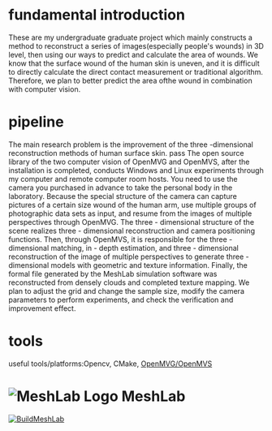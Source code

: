 # fundamental introduction
These are my undergraduate graduate project which mainly constructs a method to reconstruct a series of images(especially people's wounds) in 3D level, then using our ways to predict and calculate the area of wounds. We know that the surface wound of the human skin is uneven, and it is difficult to directly calculate the direct contact measurement or traditional algorithm. Therefore, we plan to better predict the area of ​​the wound in combination with computer vision.
# pipeline
The main research problem is the improvement of the three -dimensional reconstruction methods of human surface skin. pass The open source library of the two computer vision of OpenMVG and OpenMVS, after the installation is completed, conducts Windows and Linux experiments through my computer and remote computer room hosts. You need to use the camera you purchased in advance to take the personal body in the laboratory. Because the special structure of the camera can capture pictures of a certain size wound of the human arm, use multiple groups of photographic data sets as input, and resume from the images of multiple perspectives through OpenMVG. The three - dimensional structure of the scene realizes three - dimensional reconstruction and camera positioning functions. Then, through OpenMVS, it is responsible for the three -dimensional matching, in - depth estimation, and three - dimensional reconstruction of the image of multiple perspectives to generate three - dimensional models with geometric and texture information. Finally, the formal file generated by the MeshLab simulation software was reconstructed from densely clouds and completed texture mapping. We plan to adjust the grid and change the sample size, modify the camera parameters to perform experiments, and check the verification and improvement effect.
# tools
useful tools/platforms:Opencv, CMake, [OpenMVG/OpenMVS](https://github.com/openMVG/openMVG/tree/develop?tab=readme-ov-file#openmvg-open-multiple-view-geometry)

# ![MeshLab Logo](src/meshlab/images/eye64.png) MeshLab

[![BuildMeshLab](https://github.com/cnr-isti-vclab/meshlab/actions/workflows/BuildMeshLab.yml/badge.svg)](https://github.com/cnr-isti-vclab/meshlab/actions/workflows/BuildMeshLab.yml)
